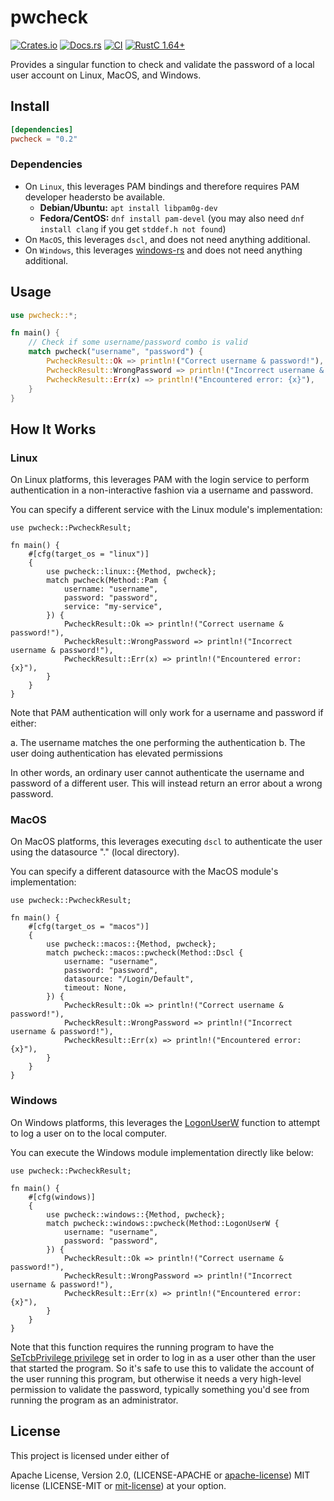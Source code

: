 # pwcheck

[![Crates.io][crates_img]][crates_lnk] [![Docs.rs][doc_img]][doc_lnk] [![CI][ci_img]][ci_lnk] [![RustC 1.64+][rustc_img]][rustc_lnk] 

[crates_img]: https://img.shields.io/crates/v/pwcheck.svg
[crates_lnk]: https://crates.io/crates/pwcheck
[doc_img]: https://docs.rs/pwcheck/badge.svg
[doc_lnk]: https://docs.rs/pwcheck
[ci_img]: https://github.com/chipsenkbeil/pwcheck/actions/workflows/ci.yml/badge.svg
[ci_lnk]: https://github.com/chipsenkbeil/pwcheck/actions/workflows/ci.yml
[rustc_img]: https://img.shields.io/badge/rustc_1.64.0+-lightgray.svg
[rustc_lnk]: https://blog.rust-lang.org/2022/09/22/Rust-1.64.0.html

Provides a singular function to check and validate the password of a local user
account on Linux, MacOS, and Windows.

## Install

```toml
[dependencies]
pwcheck = "0.2"
```

### Dependencies

* On `Linux`, this leverages PAM bindings and therefore requires PAM developer
  headersto be available. 
  * **Debian/Ubuntu:** `apt install libpam0g-dev`
  * **Fedora/CentOS:** `dnf install pam-devel` (you may also need `dnf install
    clang` if you get `stddef.h not found`)
* On `MacOS`, this leverages `dscl`, and does not need anything additional.
* On `Windows`, this leverages [windows-rs](https://crates.io/crates/windows)
  and does not need anything additional.

## Usage

```rust
use pwcheck::*;

fn main() {
    // Check if some username/password combo is valid
    match pwcheck("username", "password") {
        PwcheckResult::Ok => println!("Correct username & password!"),
        PwcheckResult::WrongPassword => println!("Incorrect username & password!"),
        PwcheckResult::Err(x) => println!("Encountered error: {x}"),
    }
}
```

## How It Works

### Linux

On Linux platforms, this leverages PAM with the login service to perform
authentication in a non-interactive fashion via a username and password.

You can specify a different service with the Linux module's implementation:

```rust,no_run
use pwcheck::PwcheckResult;

fn main() {
    #[cfg(target_os = "linux")]
    {
        use pwcheck::linux::{Method, pwcheck};
        match pwcheck(Method::Pam {
            username: "username",
            password: "password",
            service: "my-service",
        }) {
            PwcheckResult::Ok => println!("Correct username & password!"),
            PwcheckResult::WrongPassword => println!("Incorrect username & password!"),
            PwcheckResult::Err(x) => println!("Encountered error: {x}"),
        }
    }
}
```

Note that PAM authentication will only work for a username and password if
either:

a. The username matches the one performing the authentication
b. The user doing authentication has elevated permissions

In other words, an ordinary user cannot authenticate the username and password
of a different user. This will instead return an error about a wrong password.

### MacOS

On MacOS platforms, this leverages executing `dscl` to authenticate the user
using the datasource "." (local directory).

You can specify a different datasource with the MacOS module's implementation:

```rust,no_run
use pwcheck::PwcheckResult;

fn main() {
    #[cfg(target_os = "macos")]
    {
        use pwcheck::macos::{Method, pwcheck};
        match pwcheck::macos::pwcheck(Method::Dscl {
            username: "username", 
            password: "password", 
            datasource: "/Login/Default", 
            timeout: None,
        }) {
            PwcheckResult::Ok => println!("Correct username & password!"),
            PwcheckResult::WrongPassword => println!("Incorrect username & password!"),
            PwcheckResult::Err(x) => println!("Encountered error: {x}"),
        }
    }
}
```

### Windows

On Windows platforms, this leverages the [LogonUserW][LogonUserW] function to
attempt to log a user on to the local computer.

You can execute the Windows module implementation directly like below:

```rust,no_run
use pwcheck::PwcheckResult;

fn main() {
    #[cfg(windows)]
    {
        use pwcheck::windows::{Method, pwcheck};
        match pwcheck::windows::pwcheck(Method::LogonUserW {
            username: "username", 
            password: "password", 
        }) {
            PwcheckResult::Ok => println!("Correct username & password!"),
            PwcheckResult::WrongPassword => println!("Incorrect username & password!"),
            PwcheckResult::Err(x) => println!("Encountered error: {x}"),
        }
    }
}
```

Note that this function requires the running program to have the
[SeTcbPrivilege privilege][SeTcbPrivilege] set in order to log in as a user
other than the user that started the program. So it's safe to use this to
validate the account of the user running this program, but otherwise it needs a
very high-level permission to validate the password, typically something you'd
see from running the program as an administrator.

[LogonUserW]: https://learn.microsoft.com/en-us/windows/win32/api/winbase/nf-winbase-logonuserw
[SeTcbPrivilege]: https://learn.microsoft.com/en-us/windows/security/threat-protection/security-policy-settings/act-as-part-of-the-operating-system

## License

This project is licensed under either of

Apache License, Version 2.0, (LICENSE-APACHE or
[apache-license][apache-license]) MIT license (LICENSE-MIT or
[mit-license][mit-license]) at your option.

[apache-license]: http://www.apache.org/licenses/LICENSE-2.0
[mit-license]: http://opensource.org/licenses/MIT
